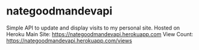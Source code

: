 # nategoodmandevapi
Simple API to update and display visits to my personal site. Hosted on Heroku
Main Site: https://nategoodmandevapi.herokuapp.com
View Count: https://nategoodmandevapi.herokuapp.com/views
